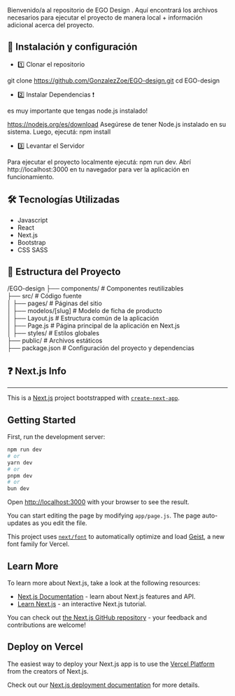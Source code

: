 Bienvenido/a al repositorio de EGO Design . Aquí encontrará los archivos necesarios para ejecutar el proyecto de manera local + información adicional acerca del proyecto.

## 🚀 Instalación y configuración

- 1️⃣ Clonar el repositorio

git clone https://github.com/GonzalezZoe/EGO-design.git
cd EGO-design

- 2️⃣ Instalar Dependencias ❗

es muy importante que tengas node.js instalado!

https://nodejs.org/es/download 
Asegúrese de tener Node.js instalado en su sistema. Luego, ejecutá: npm install

- 3️⃣ Levantar el Servidor

Para ejecutar el proyecto localmente ejecutá: npm run dev.
Abrí http://localhost:3000 en tu navegador para ver la aplicación en funcionamiento.

## 🛠️ Tecnologías Utilizadas

- Javascript
- React
- Next.js
- Bootstrap
- CSS SASS

## 📁 Estructura del Proyecto
/EGO-design
 ├── components/     # Componentes reutilizables <br/>
 ├── src/                # Código fuente <br/>
 │   ├── pages/          # Páginas del sitio <br/>
 │   ├── modelos/[slug]  # Modelo de ficha de producto <br/>
 │   ├── Layout.js       # Estructura común de la aplicación <br/>
 │   ├── Page.js         # Página principal de la aplicación en Next.js <br/>
 │   ├── styles/         # Estilos globales <br/>
 ├── public/             # Archivos estáticos <br/>
 ├── package.json        # Configuración del proyecto y dependencias <br/>


## ❓ Next.js Info

-------------------------------------------------------------------------------

This is a [Next.js](https://nextjs.org) project bootstrapped with [`create-next-app`](https://nextjs.org/docs/app/api-reference/cli/create-next-app).

## Getting Started

First, run the development server:

```bash
npm run dev
# or
yarn dev
# or
pnpm dev
# or
bun dev
```

Open [http://localhost:3000](http://localhost:3000) with your browser to see the result.

You can start editing the page by modifying `app/page.js`. The page auto-updates as you edit the file.

This project uses [`next/font`](https://nextjs.org/docs/app/building-your-application/optimizing/fonts) to automatically optimize and load [Geist](https://vercel.com/font), a new font family for Vercel.

## Learn More

To learn more about Next.js, take a look at the following resources:

- [Next.js Documentation](https://nextjs.org/docs) - learn about Next.js features and API.
- [Learn Next.js](https://nextjs.org/learn) - an interactive Next.js tutorial.

You can check out [the Next.js GitHub repository](https://github.com/vercel/next.js) - your feedback and contributions are welcome!

## Deploy on Vercel

The easiest way to deploy your Next.js app is to use the [Vercel Platform](https://vercel.com/new?utm_medium=default-template&filter=next.js&utm_source=create-next-app&utm_campaign=create-next-app-readme) from the creators of Next.js.

Check out our [Next.js deployment documentation](https://nextjs.org/docs/app/building-your-application/deploying) for more details.
